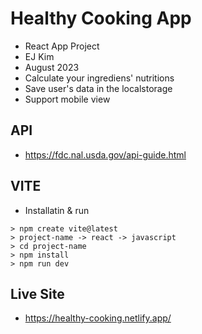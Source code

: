 # Healthy Cooking App
- React App Project
- EJ Kim
- August 2023
- Calculate your ingrediens' nutritions
- Save user's data in the localstorage
- Support mobile view

## API
- https://fdc.nal.usda.gov/api-guide.html

## VITE
- Installatin & run
``` 
> npm create vite@latest 
> project-name -> react -> javascript
> cd project-name
> npm install
> npm run dev
```
## Live Site
- https://healthy-cooking.netlify.app/